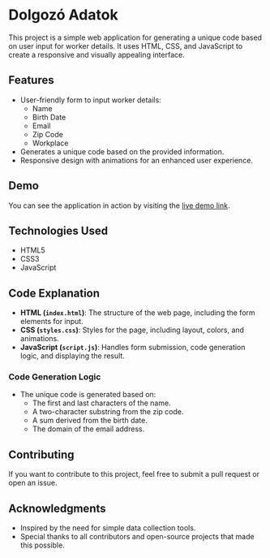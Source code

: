 # Dolgozó Adatok

This project is a simple web application for generating a unique code based on user input for worker details. It uses HTML, CSS, and JavaScript to create a responsive and visually appealing interface. 

## Features

- User-friendly form to input worker details:
  - Name
  - Birth Date
  - Email
  - Zip Code
  - Workplace
- Generates a unique code based on the provided information.
- Responsive design with animations for an enhanced user experience.

## Demo

You can see the application in action by visiting the [live demo link](#).

## Technologies Used

- HTML5
- CSS3
- JavaScript

## Code Explanation

- **HTML (`index.html`)**: The structure of the web page, including the form elements for input.
- **CSS (`styles.css`)**: Styles for the page, including layout, colors, and animations.
- **JavaScript (`script.js`)**: Handles form submission, code generation logic, and displaying the result.

### Code Generation Logic

- The unique code is generated based on:
  - The first and last characters of the name.
  - A two-character substring from the zip code.
  - A sum derived from the birth date.
  - The domain of the email address.

## Contributing

If you want to contribute to this project, feel free to submit a pull request or open an issue.


## Acknowledgments

- Inspired by the need for simple data collection tools.
- Special thanks to all contributors and open-source projects that made this possible.
